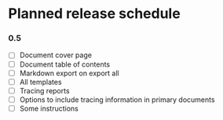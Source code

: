 # Planned release schedule
### 0.5
- [ ] Document cover page
- [ ] Document table of contents
- [ ] Markdown export on export all
- [ ] All templates
- [ ] Tracing reports
- [ ] Options to include tracing information in primary documents
- [ ] Some instructions
